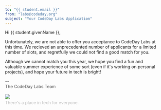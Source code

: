 ```yaml
---
to: "{{ student.email }}"
from: "labs@codeday.org"
subject: "Your CodeDay Labs Application"
---
```


Hi {{ student.givenName }},

Unfortunately, we are not able to offer you acceptance to CodeDay Labs at this time. We recieved an unprecedented number
of applicants for a limited number of slots, and regretfully we could not find a good match for you.

Although we cannot match you this year, we hope you find a fun and valuable summer experience of some sort (even if it's
working on personal projects), and hope your future in tech is bright!

<div>
<div style="color: #484848;">--<br />The CodeDay Labs Team</div>
<div><br /><img src="https://f1.codeday.org/logo.png" /><a style="color: #bdbdbd; text-decoration: none;" href="https://www.youtube.com/watch?v=GKNBurEnGow" target="_blank" rel="noopener noreferrer"><br />There's a place in tech for everyone.</a><a style="color: #bdbdbd; text-decoration: none;" href="https://www.youtube.com/watch?v=GKNBurEnGow" target="_blank" rel="noopener noreferrer"><br /></a></div>
</div>

